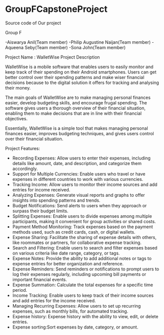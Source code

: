 # GroupFCapstoneProject
Source code of Our project


Group F

-Aiswarya Anil(Team member)
-Philip Augustine Naijan(Team member)
-Aqueena Seby(Team member)
-Sona John(Team member)


Project Name : WalletWise
Project Description

WalletWise is a mobile software that enables users to easily monitor and keep track of their spending on their Android smartphones. Users can get better control over their spending patterns and make wiser financial decisions because to the digital solution it offers for tracking and analysing their money.

The main goals of WalletWise are to make managing personal finances easier, develop budgeting skills, and encourage frugal spending. The software gives users a thorough overview of their financial situation, enabling them to make decisions that are in line with their financial objectives.

Essentially, WalletWise is a simple tool that makes managing personal finances easier, improves budgeting techniques, and gives users control over their financial situation.

Project Features:

-	Recording Expenses: Allow users to enter their expenses, including details like amount, date, and description, and categorize them accordingly.
-	Support for Multiple Currencies: Enable users who travel or have expenses in different countries to work with various currencies.
-	Tracking Income: Allow users to monitor their income sources and add entries for income received.
-	Analyzing Expenses: Generate visual reports and graphs to offer insights into spending patterns and trends.
-	Budget Notifications: Send alerts to users when they approach or surpass their budget limits.
-	Splitting Expenses: Enable users to divide expenses among multiple participants, making it convenient for group activities or shared costs.
-	Payment Method Monitoring: Track expenses based on the payment methods used, such as credit cards, cash, or digital wallets.
-	Expense Sharing: Facilitate the sharing of expense details with others, like roommates or partners, for collaborative expense tracking.
-	Search and Filtering: Enable users to search and filter expenses based on various criteria like date range, category, or tags.
-	Expense Notes: Provide the ability to add additional notes or tags to expense entries for better organization and reference.
-	Expense Reminders: Send reminders or notifications to prompt users to log their expenses regularly, including upcoming bill payments or important financial events.
-	Expense Summation: Calculate the total expenses for a specific time period.
-	Income Tracking: Enable users to keep track of their income sources and add entries for the income received.
-	Managing Recurring Expenses: Allow users to set up recurring expenses, such as monthly bills, for automated tracking.
-	Expense history:   Expense history with the ability to view, edit, or delete entries.
-	Expense sorting:Sort expenses by date, category, or amount.

